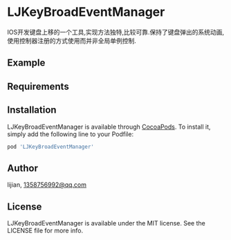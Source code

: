 # LJKeyBroadEventManager
IOS开发键盘上移的一个工具,实现方法独特,比较可靠.保持了键盘弹出的系统动画,使用控制器注册的方式使用而并非全局单例控制.

## Example





## Requirements

## Installation

LJKeyBroadEventManager is available through [CocoaPods](https://cocoapods.org). To install
it, simply add the following line to your Podfile:

```ruby
pod 'LJKeyBroadEventManager'
```




## Author

lijian, 1358756992@qq.com

## License

LJKeyBroadEventManager is available under the MIT license. See the LICENSE file for more info.
